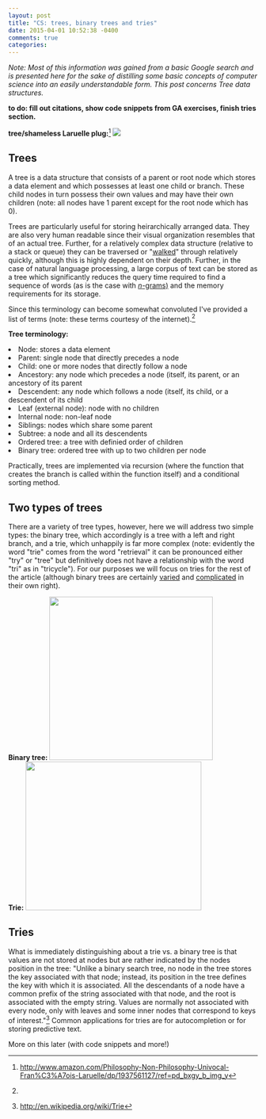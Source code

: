 ```yaml
---
layout: post
title: "CS: trees, binary trees and tries"
date: 2015-04-01 10:52:38 -0400
comments: true
categories:
---
```


<i>Note: Most of this information was gained from a basic Google search and is presented here for the sake of distilling some basic concepts of computer science into an easily understandable form. This post concerns Tree data structures.</i>

<b>to do: fill out citations, show code snippets from GA exercises, finish tries section.</b>

<strong>tree/shameless Laruelle plug:</strong>[^1]
<img src="http://rosettacode.org/mw/images/d/d7/Fractal_tree.svg">

<h2>Trees</h2>
<p>A tree is a data structure that consists of a parent or root node which stores a data element and which possesses at least one child or branch. These child nodes in turn possess their own values and may have their own children (note: all nodes have 1 parent except for the root node which has 0).</p>

<p>Trees are particularly useful for storing heirarchically arranged data. They are also very human readable since their visual organization resembles that of an actual tree. Further, for a relatively complex data structure (relative to a stack or queue) they can be traversed or "<a href="http://en.wikipedia.org/wiki/Tree_traversal">walked</a>" through relatively quickly, although this is highly dependent on their depth. Further, in the case of natural language processing, a large corpus of text can be stored as a tree which significantly reduces the query time required to find a sequence of words (as is the case with <a href="http://en.wikipedia.org/wiki/N-gram"><i>n</i>-grams)</a> and the memory requirements for its storage.</p>

Since this terminology can become somewhat convoluted I've provided a list of terms (note: these terms courtesy of the internet).[^2]

<strong>Tree terminology:</strong>
<li>Node: stores a data element</li>
<li>Parent: single node that directly precedes a node</li>
<li>Child: one or more nodes that directly follow a node</li>
<li>Ancestory: any node which precedes a node (itself, its parent, or an ancestory of its parent</li>
<li>Descendent: any node which follows a node (itself, its child, or a descendent of its child</li>
<li>Leaf (external node): node with no children</li>
<li>Internal node: non-leaf node</li>
<li>Siblings: nodes which share some parent</li>
<li>Subtree: a node and all its descendents</li>
<li>Ordered tree: a tree with definied order of children</li>
<li>Binary tree: ordered tree with up to two children per node</li>

<p>Practically, trees are implemented via recursion (where the function that creates the branch is called within the function itself) and a conditional sorting method.</p>

<h2>Two types of trees</h2>

<p>There are a variety of tree types, however, here we will address two simple types: the binary tree, which accordingly is a tree with a left and right branch, and a trie, which unhappily is far more complex (note: evidently the word "trie" comes from the word "retrieval" it can be pronounced either "try" or "tree" but definitively does not have a relationship with the word "tri" as in "tricycle"). For our purposes we will focus on tries for the rest of the article (although binary trees are certainly <a href="http://en.wikipedia.org/wiki/Binary_tree#Types_of_binary_trees">varied</a> and <a href="http://mathworld.wolfram.com/BinaryTree.html">complicated</a> in their own right).</p>

<div class="picture-column-1">
<strong>Binary tree:</strong>

<img width="330" src="http://upload.wikimedia.org/wikipedia/commons/6/67/Sorted_binary_tree.svg">
</div>
<div class="picture-column-2">
<strong>Trie:</strong>
<img width="355" height="300" src="http://i.stack.imgur.com/KhvoF.png">
</div>
<h2>Tries</h2>

What is immediately distinguishing about a trie vs. a binary tree is that values are not stored at nodes but are rather indicated by the nodes position in the tree: "Unlike a binary search tree, no node in the tree stores the key associated with that node; instead, its position in the tree defines the key with which it is associated. All the descendants of a node have a common prefix of the string associated with that node, and the root is associated with the empty string. Values are normally not associated with every node, only with leaves and some inner nodes that correspond to keys of interest."[^3] Common applications for tries are for autocompletion or for storing predictive text.

More on this later (with code snippets and more!)

[^1]: <a href="http://www.amazon.com/Philosophy-Non-Philosophy-Univocal-Fran%C3%A7ois-Laruelle/dp/1937561127/ref=pd_bxgy_b_img_y">http://www.amazon.com/Philosophy-Non-Philosophy-Univocal-Fran%C3%A7ois-Laruelle/dp/1937561127/ref=pd_bxgy_b_img_y</a>

[^2]: 
[^3]: <a href="http://en.wikipedia.org/wiki/Trie">http://en.wikipedia.org/wiki/Trie</a>
